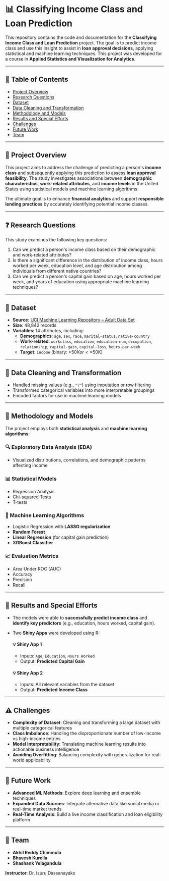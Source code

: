 # 📊 Classifying Income Class and Loan Prediction

This repository contains the code and documentation for the **Classifying Income Class and Loan Prediction** project. The goal is to predict income class and use this insight to assist in **loan approval decisions**, applying statistical and machine learning techniques. This project was developed for a course in **Applied Statistics and Visualization for Analytics**.

---

## 📌 Table of Contents

- [Project Overview](#project-overview)
- [Research Questions](#research-questions)
- [Dataset](#dataset)
- [Data Cleaning and Transformation](#data-cleaning-and-transformation)
- [Methodology and Models](#methodology-and-models)
- [Results and Special Efforts](#results-and-special-efforts)
- [Challenges](#challenges)
- [Future Work](#future-work)
- [Team](#team)

---

## 🧠 Project Overview

This project aims to address the challenge of predicting a person's **income class** and subsequently applying this prediction to assess **loan approval feasibility**. The study investigates associations between **demographic characteristics**, **work-related attributes**, and **income levels** in the United States using statistical models and machine learning algorithms.

The ultimate goal is to enhance **financial analytics** and support **responsible lending practices** by accurately identifying potential income classes.

---

## ❓ Research Questions

This study examines the following key questions:

1. Can we predict a person's income class based on their demographic and work-related attributes?  
2. Is there a significant difference in the distribution of income class, hours worked per week, education level, and age distribution among individuals from different native countries?  
3. Can we predict a person's capital gain based on age, hours worked per week, and years of education using appropriate machine learning techniques?

---

## 📁 Dataset

- **Source**: [UCI Machine Learning Repository – Adult Data Set](https://archive.ics.uci.edu/ml/datasets/adult)  
- **Size**: 48,842 records  
- **Variables**: 14 attributes, including:
  - **Demographics**: `age`, `sex`, `race`, `marital-status`, `native-country`
  - **Work-related**: `workclass`, `education`, `education-num`, `occupation`, `relationship`, `capital-gain`, `capital-loss`, `hours-per-week`
  - **Target**: `income` (binary: >$50K or <=$50K)

---

## 🧹 Data Cleaning and Transformation

- Handled missing values (e.g., `"?"`) using imputation or row filtering  
- Transformed categorical variables into more interpretable groupings  
- Encoded factors for use in machine learning models

---

## 🧪 Methodology and Models

The project employs both **statistical analysis** and **machine learning algorithms**:

### 🔍 Exploratory Data Analysis (EDA)
- Visualized distributions, correlations, and demographic patterns affecting income

### 📊 Statistical Models
- Regression Analysis  
- Chi-squared Tests  
- T-tests  

### 🤖 Machine Learning Algorithms
- Logistic Regression with **LASSO regularization**  
- **Random Forest**  
- **Linear Regression** (for capital gain prediction)  
- **XGBoost Classifier**

### 📈 Evaluation Metrics
- Area Under ROC (AUC)  
- Accuracy  
- Precision  
- Recall

---

## 📱 Results and Special Efforts

- The models were able to **successfully predict income class** and **identify key predictors** (e.g., education, hours worked, capital gain).
- Two **Shiny Apps** were developed using R:

  #### 💡 Shiny App 1
  - Inputs: `Age`, `Education`, `Hours Worked`
  - Output: **Predicted Capital Gain**

  #### 💡 Shiny App 2
  - Inputs: All relevant variables from the dataset
  - Output: **Predicted Income Class**

---

## ⚠️ Challenges

- **Complexity of Dataset**: Cleaning and transforming a large dataset with multiple categorical features  
- **Class Imbalance**: Handling the disproportionate number of low-income vs high-income entries  
- **Model Interpretability**: Translating machine learning results into actionable business intelligence  
- **Avoiding Overfitting**: Balancing complexity with generalization for real-world applicability

---

## 🔮 Future Work

- **Advanced ML Methods**: Explore deep learning and ensemble techniques  
- **Expanded Data Sources**: Integrate alternative data like social media or real-time market trends  
- **Real-Time Analysis**: Build a live income classification and loan eligibility platform

---

## 👥 Team

- **Akhil Reddy Chimmula**  
- **Bhavesh Kurella**  
- **Shashank Yelagandula**

**Instructor**: Dr. Isuru Dassanayake

